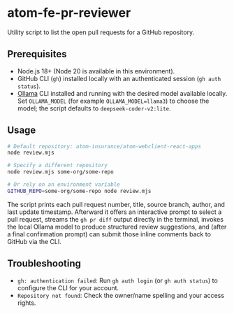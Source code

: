 # atom-fe-pr-reviewer

Utility script to list the open pull requests for a GitHub repository.

## Prerequisites

- Node.js 18+ (Node 20 is available in this environment).
- GitHub CLI (`gh`) installed locally with an authenticated session (`gh auth status`).
- [Ollama](https://ollama.com/) CLI installed and running with the desired model available locally. Set `OLLAMA_MODEL` (for example `OLLAMA_MODEL=llama3`) to choose the model; the script defaults to `deepseek-coder-v2:lite`.

## Usage

```bash
# Default repository: atom-insurance/atom-webclient-react-apps
node review.mjs

# Specify a different repository
node review.mjs some-org/some-repo

# Or rely on an environment variable
GITHUB_REPO=some-org/some-repo node review.mjs
```

The script prints each pull request number, title, source branch, author, and last update timestamp. Afterward it offers an interactive prompt to select a pull request, streams the `gh pr diff` output directly in the terminal, invokes the local Ollama model to produce structured review suggestions, and (after a final confirmation prompt) can submit those inline comments back to GitHub via the CLI.

## Troubleshooting

- `gh: authentication failed`: Run `gh auth login` (or `gh auth status`) to configure the CLI for your account.
- `Repository not found`: Check the owner/name spelling and your access rights.
